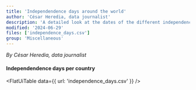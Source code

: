 ```yaml
---
title: 'Independendence days around the world'
author: 'César Heredia, data journalist'
description: 'A detailed look at the dates of the different independence days'
modified: '2024-06-29'
files: ['independence_days.csv']
group: 'Miscellaneous'
---
```


*By César Heredia, data journalist*

#### Independendence days per country
<FlatUiTable
  data={{
    url: 'independence_days.csv'
  }}
/>
